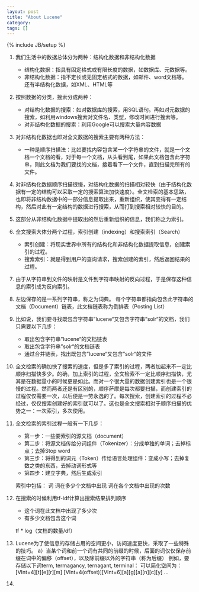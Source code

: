 ```yaml
---
layout: post
title: "About Lucene"
category: 
tags: []
---
```

{% include JB/setup %}

1. 我们生活中的数据总体分为两种：结构化数据和非结构化数据
	- 结构化数据：指具有固定格式或有限长度的数据，如数据库、元数据等。
	- 非结构化数据：指不定长或无固定格式的数据，如邮件、word文档等。
	还有半结构化数据，如XML、HTML等

2. 按照数据的分类，搜索分成两种：
	- 对结构化数据的搜索：如对数据库的搜索，用SQL语句。再如对元数据的搜索，如利用windows搜索对文件名、类型，修改时间进行搜索等。
	- 对非结构化数据的搜索：利用Google可以搜索大量内容数据

3. 对非结构化数据也即对全文数据的搜索主要有两种方法：
	- 一种是顺序扫描法：比如要找内容包含某一个字符串的文件，就是一个文档一个文档的看，对于每一个文档，从头看到尾，如果此文档包含此字符串，则此文档为我们要找的文档，接着看下一个文件，直到扫描完所有的文件。

4. 对非结构化数据顺序扫描很慢，对结构化数据的扫描相对较快（由于结构化数据有一定的结构可以采取一定的搜索算法加快速度）。全文检索的基本思路，也即将非结构数据中的一部分信息提取出来，重新组织，使其变得有一定结构，然后对此有一定结构的数据进行搜索，从而打到搜索相对较快的目的。

5. 这部分从非结构化数据中提取出的然后重新组织的信息，我们称之为索引。

6. 全文搜索大体分两个过程，索引创建（indexing）和搜索索引（Search）
	- 索引创建：将现实世界中所有的结构化和非结构化数据提取信息，创建索引的过程。
	- 搜索索引：就是得到用户的查询请求，搜索创建的索引，然后返回结果的过程。

7. 由于从字符串到文件的映射是文件到字符串映射的反向过程，于是保存这种信息的索引成为反向索引。

8. 左边保存的是一系列字符串，称之为词典。
	每个字符串都指向包含此字符串的文档（Document）链表，此文档链表称为倒排表（Posting List）

9. 比如说，我们要寻找既包含字符串”lucene“又包含字符串”solr“的文档，我们只需要以下几步：
	- 取出包含字符串”lucene“的文档链表
	- 取出包含字符串”solr“的文档链表
	- 通过合并链表，找出既包含”lucene“又包含”solr“的文件

10. 全文检索的确加快了搜索的速度，但是多了索引的过程，两者加起来不一定比顺序扫描快多少。的确，加上索引的过程，全文检索不一定比顺序扫描快，尤其是在数据量小的时候更是如此。而对一个很大量的数据创建索引也是一个很慢的过程。然而两者还是有区别的，顺序萨摩是每次都要扫描，而创建索引的过程仅仅需要一次，以后便是一劳永逸的了。每次搜索，创建索引的过程不必经过，仅仅搜索创建好的索引就可以了。这也是全文搜索相对于顺序扫描的优势之一：一次索引，多次使用。

11. 全文检索的索引过程一般有一下几步：
	- 第一步：一些要索引的源文档（document）
	- 第二步：将源文档传给分词组件（Tokenizer）：分成单独的单词；去掉标点；去掉Stop word
	- 第三步：将得到的词元（Token）传给语言处理组件：变成小写；去掉复数之类的东西，去掉动词形式等
	- 第四步：建立字典，然后生成索引

	索引中包括：
	词	词在多少个文档中出现	词在各个文档中出现的次数

12. 在搜索的时候利用tf-idf计算出搜索结果排列顺序
	- 这个词在此文档中出现了多少次
	- 有多少文档包含这个词

	tf * log（文档的数量/df）

13. Lucene为了使信息的存储占用的空间更小，访问速度更快，采取了一些特殊的技巧。
a）当某个词和前一个词有共同的前缀的时候，后面的词仅仅保存前缀在词中的偏移（offset），以及除前缀以外的字符串（称为后缀）
	例如，要存储以下词term, termagancy, ternagant, terminal：
	可以简化空间为：
	[VInt=4][t][e][r][m] [VInt=4(offset)][VInt=6][a][g][a][n][c][y] ...
	

14. 